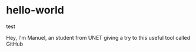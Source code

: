 # hello-world
test

Hey, I'm Manuel, an student from UNET
giving a try to this useful tool called GitHub
